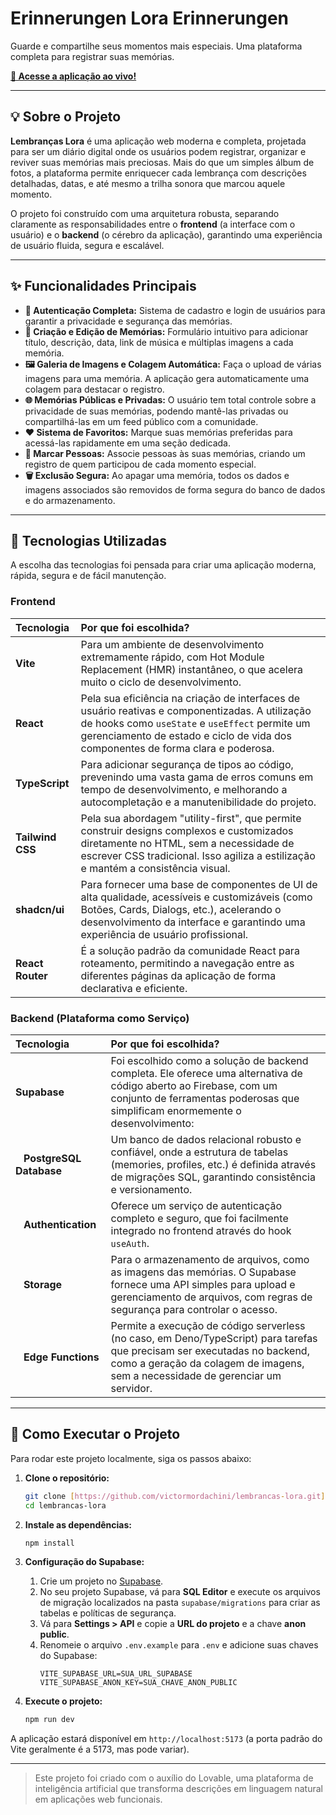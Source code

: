# Erinnerungen Lora  Erinnerungen

Guarde e compartilhe seus momentos mais especiais. Uma plataforma completa para registrar suas memórias.

**[🔗 Acesse a aplicação ao vivo!](URL_DA_SUA_APLICACAO_AQUI)**

---

## 💡 Sobre o Projeto

**Lembranças Lora** é uma aplicação web moderna e completa, projetada para ser um diário digital onde os usuários podem registrar, organizar e reviver suas memórias mais preciosas. Mais do que um simples álbum de fotos, a plataforma permite enriquecer cada lembrança com descrições detalhadas, datas, e até mesmo a trilha sonora que marcou aquele momento.

O projeto foi construído com uma arquitetura robusta, separando claramente as responsabilidades entre o **frontend** (a interface com o usuário) e o **backend** (o cérebro da aplicação), garantindo uma experiência de usuário fluida, segura e escalável.

---

## ✨ Funcionalidades Principais

-   **🔐 Autenticação Completa:** Sistema de cadastro e login de usuários para garantir a privacidade e segurança das memórias.
-   **📝 Criação e Edição de Memórias:** Formulário intuitivo para adicionar título, descrição, data, link de música e múltiplas imagens a cada memória.
-   **🖼️ Galeria de Imagens e Colagem Automática:** Faça o upload de várias imagens para uma memória. A aplicação gera automaticamente uma colagem para destacar o registro.
-   **🌐 Memórias Públicas e Privadas:** O usuário tem total controle sobre a privacidade de suas memórias, podendo mantê-las privadas ou compartilhá-las em um feed público com a comunidade.
-   **❤️ Sistema de Favoritos:** Marque suas memórias preferidas para acessá-las rapidamente em uma seção dedicada.
-   **👥 Marcar Pessoas:** Associe pessoas às suas memórias, criando um registro de quem participou de cada momento especial.
-   **🗑️ Exclusão Segura:** Ao apagar uma memória, todos os dados e imagens associados são removidos de forma segura do banco de dados e do armazenamento.

---

## 🚀 Tecnologias Utilizadas

A escolha das tecnologias foi pensada para criar uma aplicação moderna, rápida, segura e de fácil manutenção.

### Frontend

| Tecnologia | Por que foi escolhida? |
| :--- | :--- |
| **Vite** | Para um ambiente de desenvolvimento extremamente rápido, com Hot Module Replacement (HMR) instantâneo, o que acelera muito o ciclo de desenvolvimento. |
| **React** | Pela sua eficiência na criação de interfaces de usuário reativas e componentizadas. A utilização de hooks como `useState` e `useEffect` permite um gerenciamento de estado e ciclo de vida dos componentes de forma clara e poderosa. |
| **TypeScript** | Para adicionar segurança de tipos ao código, prevenindo uma vasta gama de erros comuns em tempo de desenvolvimento, e melhorando a autocompletação e a manutenibilidade do projeto. |
| **Tailwind CSS** | Pela sua abordagem "utility-first", que permite construir designs complexos e customizados diretamente no HTML, sem a necessidade de escrever CSS tradicional. Isso agiliza a estilização e mantém a consistência visual. |
| **shadcn/ui** | Para fornecer uma base de componentes de UI de alta qualidade, acessíveis e customizáveis (como Botões, Cards, Dialogs, etc.), acelerando o desenvolvimento da interface e garantindo uma experiência de usuário profissional. |
| **React Router**| É a solução padrão da comunidade React para roteamento, permitindo a navegação entre as diferentes páginas da aplicação de forma declarativa e eficiente. |

### Backend (Plataforma como Serviço)

| Tecnologia | Por que foi escolhida? |
| :--- | :--- |
| **Supabase** | Foi escolhido como a solução de backend completa. Ele oferece uma alternativa de código aberto ao Firebase, com um conjunto de ferramentas poderosas que simplificam enormemente o desenvolvimento: |
| &nbsp;&nbsp;&nbsp;**PostgreSQL Database** | Um banco de dados relacional robusto e confiável, onde a estrutura de tabelas (memories, profiles, etc.) é definida através de migrações SQL, garantindo consistência e versionamento. |
| &nbsp;&nbsp;&nbsp;**Authentication** | Oferece um serviço de autenticação completo e seguro, que foi facilmente integrado no frontend através do hook `useAuth`. |
| &nbsp;&nbsp;&nbsp;**Storage** | Para o armazenamento de arquivos, como as imagens das memórias. O Supabase fornece uma API simples para upload e gerenciamento de arquivos, com regras de segurança para controlar o acesso. |
| &nbsp;&nbsp;&nbsp;**Edge Functions** | Permite a execução de código serverless (no caso, em Deno/TypeScript) para tarefas que precisam ser executadas no backend, como a geração da colagem de imagens, sem a necessidade de gerenciar um servidor. |

---

## 🚀 Como Executar o Projeto

Para rodar este projeto localmente, siga os passos abaixo:

1.  **Clone o repositório:**
    ```bash
    git clone [https://github.com/victormordachini/lembrancas-lora.git](https://github.com/victormordachini/lembrancas-lora.git)
    cd lembrancas-lora
    ```

2.  **Instale as dependências:**
    ```bash
    npm install
    ```

3.  **Configuração do Supabase:**
    1.  Crie um projeto no [Supabase](https://supabase.com/).
    2.  No seu projeto Supabase, vá para **SQL Editor** e execute os arquivos de migração localizados na pasta `supabase/migrations` para criar as tabelas e políticas de segurança.
    3.  Vá para **Settings > API** e copie a **URL do projeto** e a chave **anon public**.
    4.  Renomeie o arquivo `.env.example` para `.env` e adicione suas chaves do Supabase:
        ```
        VITE_SUPABASE_URL=SUA_URL_SUPABASE
        VITE_SUPABASE_ANON_KEY=SUA_CHAVE_ANON_PUBLIC
        ```

4.  **Execute o projeto:**
    ```bash
    npm run dev
    ```

A aplicação estará disponível em `http://localhost:5173` (a porta padrão do Vite geralmente é a 5173, mas pode variar).

---
> Este projeto foi criado com o auxílio do Lovable, uma plataforma de inteligência artificial que transforma descrições em linguagem natural em aplicações web funcionais.
